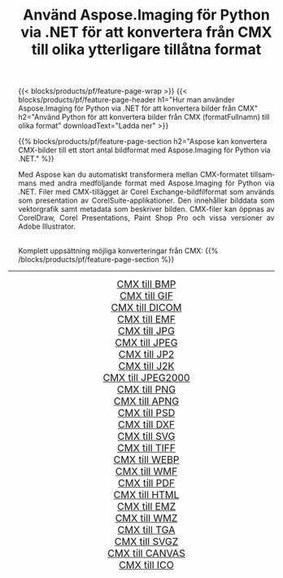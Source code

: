 ﻿---
title: Använd Aspose.Imaging för Python via .NET för att konvertera från CMX till olika ytterligare tillåtna format 
weight: 3920
url: /sv/python-net/conversion/from/cmx/ 
lang: sv
langdirlevel: 2
locales: zh-hans,ja,it,ru,de,es,fr,nl,id,lt,pl,pt,vi,tr,ko,zh-hant,ar,hi,th,sv,cs,uk,he
description: Du kan snabbt omvandla från CMX(Corel Exchange-bild) till olika format med Aspose.Imaging för Python via .NET.
---

{{< blocks/products/pf/feature-page-wrap >}}
{{< blocks/products/pf/feature-page-header h1="Hur man använder Aspose.Imaging för Python via .NET för att konvertera bilder från CMX" h2="Använd Python för att konvertera bilder från CMX (formatFullnamn) till olika format" downloadText="Ladda ner" >}}


{{% blocks/products/pf/feature-page-section  h2="Aspose kan konvertera CMX-bilder till ett stort antal bildformat med Aspose.Imaging för Python via .NET." %}}
<p align=justify>Med Aspose kan du automatiskt transformera mellan CMX-formatet tillsammans med andra medföljande format med Aspose.Imaging för Python via .NET. Filer med CMX-tillägget är Corel Exchange-bildfilformat som används som presentation av CorelSuite-applikationer. Den innehåller bilddata som vektorgrafik samt metadata som beskriver bilden. CMX-filer kan öppnas av CorelDraw, Corel Presentations, Paint Shop Pro och vissa versioner av Adobe Illustrator.</p>
<br/>
Komplett uppsättning möjliga konverteringar från CMX:
{{% /blocks/products/pf/feature-page-section %}}
<div class="container-fluid productfamilypage bg-gray">
    <div class="convertypes bg-gray agp-content section">
        <div class="container">
		<hr style="margin-left:-20px;"/>
		<div class="row other-converters" style="gap: 10px;font-size: 19px;text-align:center;">
		    <div class='col-md-2 other-converter remove-lp remove-rp'><a href="/imaging/sv/python-net/conversion/cmx-to-bmp/" style="padding:15px;">CMX till BMP</a></div><div class='col-md-2 other-converter remove-lp remove-rp'><a href="/imaging/sv/python-net/conversion/cmx-to-gif/" style="padding:15px;">CMX till GIF</a></div><div class='col-md-2 other-converter remove-lp remove-rp'><a href="/imaging/sv/python-net/conversion/cmx-to-dicom/" style="padding:15px;">CMX till DICOM</a></div><div class='col-md-2 other-converter remove-lp remove-rp'><a href="/imaging/sv/python-net/conversion/cmx-to-emf/" style="padding:15px;">CMX till EMF</a></div><div class='col-md-2 other-converter remove-lp remove-rp'><a href="/imaging/sv/python-net/conversion/cmx-to-jpg/" style="padding:15px;">CMX till JPG</a></div><div class='col-md-2 other-converter remove-lp remove-rp'><a href="/imaging/sv/python-net/conversion/cmx-to-jpeg/" style="padding:15px;">CMX till JPEG</a></div><div class='col-md-2 other-converter remove-lp remove-rp'><a href="/imaging/sv/python-net/conversion/cmx-to-jp2/" style="padding:15px;">CMX till JP2</a></div><div class='col-md-2 other-converter remove-lp remove-rp'><a href="/imaging/sv/python-net/conversion/cmx-to-j2k/" style="padding:15px;">CMX till J2K</a></div><div class='col-md-2 other-converter remove-lp remove-rp'><a href="/imaging/sv/python-net/conversion/cmx-to-jpeg2000/" style="padding:15px;">CMX till JPEG2000</a></div><div class='col-md-2 other-converter remove-lp remove-rp'><a href="/imaging/sv/python-net/conversion/cmx-to-png/" style="padding:15px;">CMX till PNG</a></div><div class='col-md-2 other-converter remove-lp remove-rp'><a href="/imaging/sv/python-net/conversion/cmx-to-apng/" style="padding:15px;">CMX till APNG</a></div><div class='col-md-2 other-converter remove-lp remove-rp'><a href="/imaging/sv/python-net/conversion/cmx-to-psd/" style="padding:15px;">CMX till PSD</a></div><div class='col-md-2 other-converter remove-lp remove-rp'><a href="/imaging/sv/python-net/conversion/cmx-to-dxf/" style="padding:15px;">CMX till DXF</a></div><div class='col-md-2 other-converter remove-lp remove-rp'><a href="/imaging/sv/python-net/conversion/cmx-to-svg/" style="padding:15px;">CMX till SVG</a></div><div class='col-md-2 other-converter remove-lp remove-rp'><a href="/imaging/sv/python-net/conversion/cmx-to-tiff/" style="padding:15px;">CMX till TIFF</a></div><div class='col-md-2 other-converter remove-lp remove-rp'><a href="/imaging/sv/python-net/conversion/cmx-to-webp/" style="padding:15px;">CMX till WEBP</a></div><div class='col-md-2 other-converter remove-lp remove-rp'><a href="/imaging/sv/python-net/conversion/cmx-to-wmf/" style="padding:15px;">CMX till WMF</a></div><div class='col-md-2 other-converter remove-lp remove-rp'><a href="/imaging/sv/python-net/conversion/cmx-to-pdf/" style="padding:15px;">CMX till PDF</a></div><div class='col-md-2 other-converter remove-lp remove-rp'><a href="/imaging/sv/python-net/conversion/cmx-to-html/" style="padding:15px;">CMX till HTML</a></div><div class='col-md-2 other-converter remove-lp remove-rp'><a href="/imaging/sv/python-net/conversion/cmx-to-emz/" style="padding:15px;">CMX till EMZ</a></div><div class='col-md-2 other-converter remove-lp remove-rp'><a href="/imaging/sv/python-net/conversion/cmx-to-wmz/" style="padding:15px;">CMX till WMZ</a></div><div class='col-md-2 other-converter remove-lp remove-rp'><a href="/imaging/sv/python-net/conversion/cmx-to-tga/" style="padding:15px;">CMX till TGA</a></div><div class='col-md-2 other-converter remove-lp remove-rp'><a href="/imaging/sv/python-net/conversion/cmx-to-svgz/" style="padding:15px;">CMX till SVGZ</a></div><div class='col-md-2 other-converter remove-lp remove-rp'><a href="/imaging/sv/python-net/conversion/cmx-to-canvas/" style="padding:15px;">CMX till CANVAS</a></div><div class='col-md-2 other-converter remove-lp remove-rp'><a href="/imaging/sv/python-net/conversion/cmx-to-ico/" style="padding:15px;">CMX till ICO</a></div>
                </div>
        </div>
    </div>
</div>
<br/>

